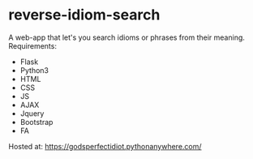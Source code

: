 # reverse-idiom-search
A web-app that let's you search idioms or phrases from their meaning. 
Requirements:
- Flask
- Python3
- HTML
- CSS
- JS
- AJAX
- Jquery
- Bootstrap
- FA

Hosted at: https://godsperfectidiot.pythonanywhere.com/
